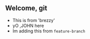 ## Welcome, git

- This is from 'brezzy'
- yO ,JOHN   here  
- Im adding this from ` feature-branch `